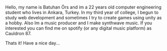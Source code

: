 Hello, my name is Batuhan Örs and im a 22 years old computer engineering student who lives in Ankara, Turkey.
In my third year of college, I begun to study web development and sometimes I try to create games using unity as a hobby.
Also Im a music producer and I make synthwave music. If you interested you can find me on spotify (or any digital music platform) as Cauldron 87.

Thats it! Have a nice day...

<!---
batuhanors/batuhanors is a ✨ special ✨ repository because its `README.md` (this file) appears on your GitHub profile.
You can click the Preview link to take a look at your changes.
--->

